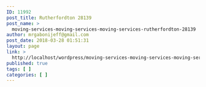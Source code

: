 ```yaml
---
ID: 11992
post_title: Rutherfordton 28139
post_name: >
  moving-services-moving-services-moving-services-rutherfordton-28139
author: mrgabonijeff@gmail.com
post_date: 2018-03-28 01:51:31
layout: page
link: >
  http://localhost/wordpress/moving-services-moving-services-moving-services-rutherfordton-28139/
published: true
tags: [ ]
categories: [ ]
---
```

